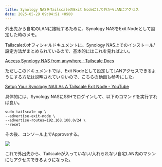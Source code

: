 ```yaml
---
title: Synology NASをTailscaleのExit Nodeにして外からLANにアクセス
date: 2025-05-29 09:04:51 +0900
---
```

外出先から自宅のLANに接続するために、Synology NASをExit Nodeとして設定した時のメモ。

Tailscaleのオフィシャルドキュメントに、Synology NAS上でのインストール/設定方法がまとめられているので、基本的にはこれを見ればよい。

[Access Synology NAS from anywhere · Tailscale Docs](https://tailscale.com/kb/1131/synology#manual-installation-steps)

ただしこのドキュメントでは、Exit Nodeとして設定してLANアクセスできるようにする方法は説明されていないので、こちらの動画も参考にした。

[Setup Your Synology NAS As A Tailscale Exit Node - YouTube](https://www.youtube.com/watch?v=F7mqVt_pUJY)

具体的には、Synology NASにSSHでログインして、以下のコマンドを実行すれば良い。

```shell
sudo tailscale up \
--advertise-exit-node \
--advertise-routes=192.168.100.0/24 \
--reset
```

その後、コンソール上でApproveする。

![](/images/2025/05/tailscale-exit-node.png)

これで外出先から、Tailscaleが入っていない/入れられない自宅LAN内のマシンにもアクセスできるようになった。
